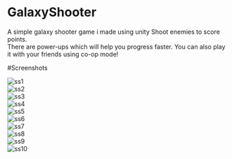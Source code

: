 # GalaxyShooter
A simple galaxy shooter game i made using unity
Shoot enemies to score points. </br>
There are power-ups which will help you progress faster.
You can also play it with your friends using co-op mode!

#Screenshots

![ss1](https://user-images.githubusercontent.com/106113538/178133257-2c766726-6299-4dc1-a0d4-1ecab1fd5486.png) </br>
![ss2](https://user-images.githubusercontent.com/106113538/178133258-530824fc-3cef-4667-be7b-88774e021baa.png) </br>
![ss3](https://user-images.githubusercontent.com/106113538/178133259-586cfa37-1cce-4f6d-af6b-e44f8a0c311c.png) </br>
![ss4](https://user-images.githubusercontent.com/106113538/178133262-b5e5aee6-5c46-4b37-a482-c8f9670528eb.png) </br>
![ss5](https://user-images.githubusercontent.com/106113538/178133263-22e6b8d1-f3c7-43a4-b473-3cca692695f7.png) </br>
![ss6](https://user-images.githubusercontent.com/106113538/178133266-fae81603-3aba-46d8-ad53-cfe040504f24.png) </br>
![ss7](https://user-images.githubusercontent.com/106113538/178133268-d6e57d65-6aa4-40e5-91e8-07b877d2bf9d.png) </br>
![ss8](https://user-images.githubusercontent.com/106113538/178133270-13901522-823e-4441-8729-c45571c45a69.png) </br>
![ss9](https://user-images.githubusercontent.com/106113538/178133272-4a656632-cfe8-44a7-9529-b754aefee14b.png) </br>
![ss10](https://user-images.githubusercontent.com/106113538/178133273-dbb8dc87-8f73-491d-8cf4-7d54f6910300.png) </br>
